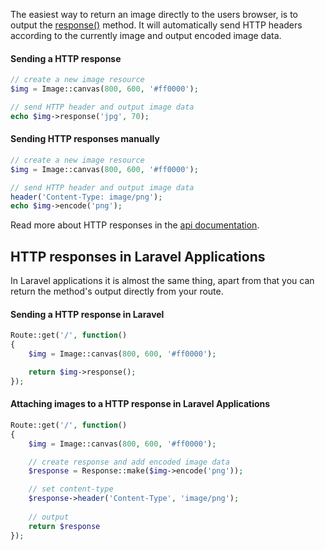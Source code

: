 The easiest way to return an image directly to the users browser, is to output the [response()](/api/response) method. It will automatically send HTTP headers according to the currently image and output encoded image data.

#### Sending a HTTP response

```php
// create a new image resource
$img = Image::canvas(800, 600, '#ff0000');

// send HTTP header and output image data
echo $img->response('jpg', 70);
```

#### Sending HTTP responses manually

```php
// create a new image resource
$img = Image::canvas(800, 600, '#ff0000');

// send HTTP header and output image data
header('Content-Type: image/png');
echo $img->encode('png');
```


Read more about HTTP responses in the [api documentation](/api/response).

## HTTP responses in Laravel Applications

In Laravel applications it is almost the same thing, apart from that you can return the method's output directly from your route.

#### Sending a HTTP response in Laravel

```php
Route::get('/', function()
{
    $img = Image::canvas(800, 600, '#ff0000');

    return $img->response();
});
```

#### Attaching images to a HTTP response in Laravel Applications

```php
Route::get('/', function()
{
    $img = Image::canvas(800, 600, '#ff0000');

    // create response and add encoded image data
    $response = Response::make($img->encode('png'));

    // set content-type
    $response->header('Content-Type', 'image/png');
    
    // output
    return $response
});
```

